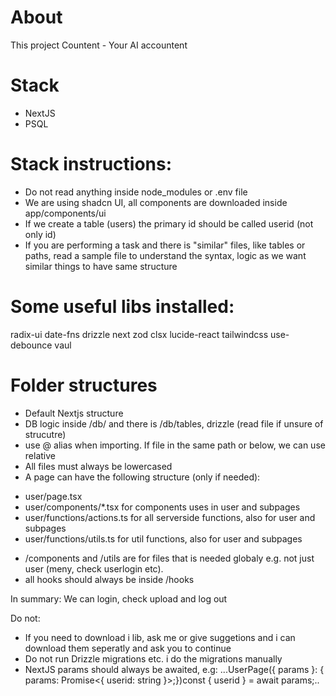 # About
This project Countent - Your AI accountent

# Stack
- NextJS
- PSQL

# Stack instructions:
- Do not read anything inside node_modules or .env file
- We are using shadcn UI, all components are downloaded inside app/components/ui
- If we create a table (users) the primary id should be called userid (not only id)
- If you are performing a task and there is "similar" files, like tables or paths, read a sample file to understand the syntax, logic as we want similar things to have same structure

# Some useful libs installed:
radix-ui
date-fns
drizzle
next
zod
clsx
lucide-react
tailwindcss
use-debounce
vaul

# Folder structures
- Default Nextjs structure
- DB logic inside /db/ and there is /db/tables, drizzle (read file if unsure of strucutre)
- use @ alias when importing. If file in the same path or below, we can use relative
- All files must always be lowercased
- A page can have the following structure (only if needed):
* user/page.tsx
* user/components/*.tsx for components uses in user and subpages 
* user/functions/actions.ts for all serverside functions, also for user and subpages
* user/functions/utils.ts for util functions, also for user and subpages
- /components and /utils are for files that is needed globaly e.g. not just user (meny, check userlogin etc).
- all hooks should always be inside /hooks


In summary:
We can login, check upload and log out

Do not:
- If you need to download i lib, ask me or give suggetions and i can download them seperatly and ask you to continue
- Do not run Drizzle migrations etc. i do the migrations manually
- NextJS params should always be awaited, e.g: ...UserPage({ params }: { params: Promise<{ userid: string }>;})const { userid } = await params;..

